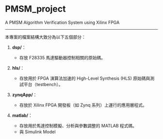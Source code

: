 # PMSM_project
A PMSM Algorithm Verification System using Xilinx FPGA

---

本專案的檔案結構大致分為以下五個部分：

1. **dsp/**：
   - 存放 F28335 馬達驅動器控制相關的原始碼。

2. **hls/**：
   - 存放用於 FPGA 演算法加速的 High-Level Synthesis (HLS) 原始碼與測試平台（testbench）。

3. **zynqApp/**：
   - 存放於 Xilinx FPGA 開發板（如 Zynq 系列）上運行的應用層程式。

4. **matlab/**：
   - 存放用於馬達控制模擬、分析與參數調整的 MATLAB 程式碼。
   - 與 Simulink Model